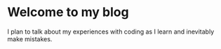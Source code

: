 # Welcome to my blog 

I plan to talk about my experiences with coding as I learn and inevitably make mistakes. 
